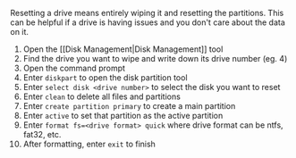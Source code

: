 Resetting a drive means entirely wiping it and resetting the partitions. This can be helpful if a drive is having issues and you don't care about the data on it.

1. Open the [[Disk Management|Disk Management]] tool
2. Find the drive you want to wipe and write down its drive number (eg. 4)
3. Open the command prompt
4. Enter `diskpart` to open the disk partition tool
5. Enter `select disk <drive number>` to select the disk you want to reset
6. Enter `clean` to delete all files and partitions
7. Enter `create partition primary` to create a main partition
8. Enter `active` to set that partition as the active partition
9. Enter `format fs=<drive format> quick` where drive format can be ntfs, fat32, etc.
10. After formatting, enter `exit` to finish